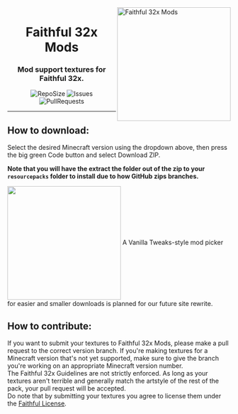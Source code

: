 <img src="https://github.com/Faithful-Resource-Pack/Branding/blob/main/logos/transparent/512/mods_logo.png?raw=true" alt="Faithful 32x Mods" align="right" height="256px">
<div align="center">
  <h1>Faithful 32x Mods</h1>
  <h3>Mod support textures for Faithful 32x.</h3>

![RepoSize](https://img.shields.io/github/repo-size/Faithful-Resource-Pack/Faithful-32x-Mods)
![Issues](https://img.shields.io/github/issues/Faithful-Resource-Pack/Faithful-32x-Mods)
![PullRequests](https://img.shields.io/github/issues-pr/Faithful-Resource-Pack/Faithful-32x-Mods)
</div>

---

## How to download:
Select the desired Minecraft version using the dropdown above, then press the big green Code button and select Download ZIP.

**Note that you will have the extract the folder out of the zip to your `resourcepacks` folder to install due to how GitHub zips branches.**

<img src="https://user-images.githubusercontent.com/75297863/163904169-6ab97237-946c-4cf2-be60-3909a464d308.png" align="center" height="256px">  
A Vanilla Tweaks-style mod picker for easier and smaller downloads is planned for our future site rewrite.

## How to contribute:
If you want to submit your textures to Faithful 32x Mods, please make a pull request to the correct version branch. If you're making textures for a Minecraft version that's not yet supported, make sure to give the branch you're working on an appropriate Minecraft version number.  
The Faithful 32x Guidelines are not strictly enforced. As long as your textures aren't terrible and generally match the artstyle of the rest of the pack, your pull request will be accepted.  
Do note that by submitting your textures you agree to license them under the [Faithful License](https://faithfulpack.net/license).
